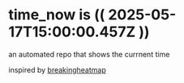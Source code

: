 # time_now is (( 2025-05-17T15:00:00.457Z ))

an automated repo that shows the currnent time

inspired by [breakingheatmap](https://github.com/breakingheatmap/breakingheatmap)